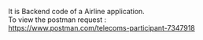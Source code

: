 It is Backend code of a Airline application.<br>
To view the postman request : <br>
https://www.postman.com/telecoms-participant-7347918
